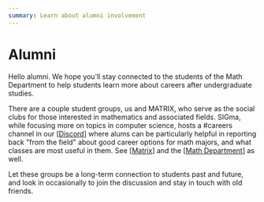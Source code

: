 ```yaml
---
summary: Learn about alumni involvement
---
```


# Alumni

Hello alumni. We hope you'll stay connected to the students of the Math Department to help students learn more about careers after undergraduate studies.

There are a couple student groups, us and MATRIX, who serve as the social clubs for those interested in mathematics and associated fields.
SIGma, while focusing more on topics in computer science, hosts a \#careers channel in our [[Discord](https://www.cstheory.org/discord)] where alums can be particularly helpful in reporting back "from the field" about good career options for math majors, and what classes are most useful in them.
See [[Matrix](https://discord.gg/WrVETynfWx)] and the [[Math Department](https://forms.illinois.edu/sec/1809202407)] as well.

Let these groups be a long-term connection to students past and future, and look in occasionally to join the discussion and stay in touch with old friends.
